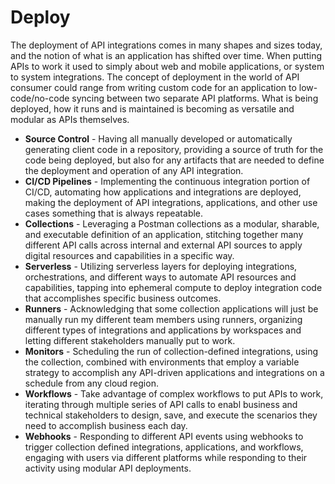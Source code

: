 # Deploy
The deployment of API integrations comes in many shapes and sizes today, and the notion of what is an application has shifted over time. When putting APIs to work it used to simply about web and mobile applications, or system to system integrations. The concept of deployment in the world of API consumer could range from writing custom code for an application to low-code/no-code syncing between two separate API platforms. What is being deployed, how it runs and is maintained is becoming as versatile and modular as APIs themselves.

- **Source Control** - Having all manually developed or automatically generating client code in a repository, providing a source of truth for the code being deployed, but also for any artifacts that are needed to define the deployment and operation of any API integration.
- **CI/CD Pipelines** - Implementing the continuous integration portion of CI/CD, automating how applications and integrations are deployed, making the deployment of API integrations, applications, and other use cases something that is always repeatable.
- **Collections** - Leveraging a Postman collections as a modular, sharable, and executable definition of an application, stitching together many different API calls across internal and external API sources to apply digital resources and capabilities in a specific way.
- **Serverless** - Utilizing serverless layers for deploying integrations, orchestrations, and different ways to automate API resources and capabilities, tapping into ephemeral compute to deploy integration code that accomplishes specific business outcomes.
- **Runners** - Acknowledging that some collection applications will just be manually run my different team members using runners, organizing different types of integrations and applications by workspaces and letting different stakeholders manually put to work.
- **Monitors** - Scheduling the run of collection-defined integrations, using the collection, combined with environments that employ a variable strategy to accomplish any API-driven applications and integrations on a schedule from any cloud region.
- **Workflows** - Take advantage of complex workflows to put APIs to work, iterating through multiple series of API calls to enabl business and technical stakeholders to design, save, and execute the scenarios they need to accomplish business each day.
- **Webhooks** - Responding to different API events using webhooks to trigger collection defined integrations, applications, and workflows, engaging with users via different platforms while responding to their activity using modular API deployments.

